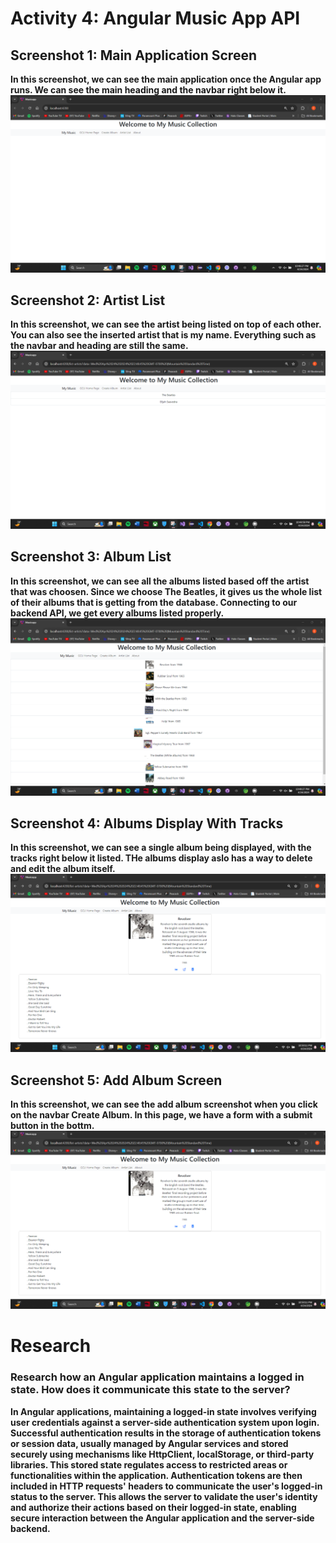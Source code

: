 # Activity 4: Angular Music App API


## Screenshot 1: Main Application Screen
**In this screenshot, we can see the main application once the Angular app runs. We can see the main heading and the navbar right below it.**
![](https://raw.githubusercontent.com/Eli9Saavedra/CST391Public/main/Activity4/Images/Main%20Page.png)

## Screenshot 2: Artist List
**In this screenshot, we can see the artist being listed on top of each other. You can also see the inserted artist that is my name. Everything such as the navbar and heading are still the same.**
![](https://raw.githubusercontent.com/Eli9Saavedra/CST391Public/main/Activity4/Images/Artist%20List.png)

## Screenshot 3: Album List
**In this screenshot, we can see all the albums listed based off the artist that was choosen. Since we choose The Beatles, it gives us the whole list of their albums that is getting from the database. Connecting to our backend API, we get every albums listed properly.**
![](https://raw.githubusercontent.com/Eli9Saavedra/CST391Public/main/Activity4/Images/Album%20List.png)

## Screenshot 4: Albums Display With Tracks
**In this screenshot, we can see a single album being displayed, with the tracks right below it listed. THe albums display aslo has a way to delete and edit the album itself.**
![](https://raw.githubusercontent.com/Eli9Saavedra/CST391Public/main/Activity4/Images/Album%20Display.png)

## Screenshot 5: Add Album Screen
**In this screenshot, we can see the add album screenshot when you click on the navbar Create Album. In this page, we have a form with a submit button in the bottm.**
![](https://raw.githubusercontent.com/Eli9Saavedra/CST391Public/main/Activity4/Images/Album%20Display.png)

# Research
### Research how an Angular application maintains a logged in state. How does it communicate this state to the server?

**In Angular applications, maintaining a logged-in state involves verifying user credentials against a server-side authentication system upon login. Successful authentication results in the storage of authentication tokens or session data, usually managed by Angular services and stored securely using mechanisms like HttpClient, localStorage, or third-party libraries. This stored state regulates access to restricted areas or functionalities within the application. Authentication tokens are then included in HTTP requests' headers to communicate the user's logged-in status to the server. This allows the server to validate the user's identity and authorize their actions based on their logged-in state, enabling secure interaction between the Angular application and the server-side backend.**





















